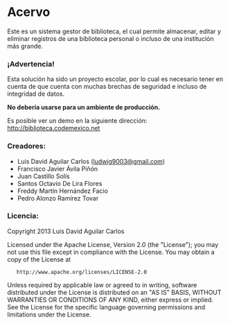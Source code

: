 # Acervo

Este es un sistema gestor de biblioteca, el cual permite almacenar, editar
y eliminar registros de una biblioteca personal o incluso de una institución
más grande.

### ¡Advertencia!

Esta solución ha sido un proyecto escolar, por lo cual es necesario tener en
cuenta de que cuenta con muchas brechas de seguridad e incluso de integridad
de datos.

**No debería usarse para un ambiente de producción.**

Es posible ver un demo en la siguiente dirección:
http://biblioteca.codemexico.net

### Creadores:

*   Luis David Aguilar Carlos (ludwig9003@gmail.com)
*   Francisco Javier Ávila Piñón
*   Juan Castillo Solís
*   Santos Octavio De Lira Flores
*   Freddy Martín Hernández Facio
*   Pedro Alonzo Ramírez Tovar

### Licencia:

Copyright 2013 Luis David Aguilar Carlos

   Licensed under the Apache License, Version 2.0 (the "License");
   you may not use this file except in compliance with the License.
   You may obtain a copy of the License at

       http://www.apache.org/licenses/LICENSE-2.0

   Unless required by applicable law or agreed to in writing, software
   distributed under the License is distributed on an "AS IS" BASIS,
   WITHOUT WARRANTIES OR CONDITIONS OF ANY KIND, either express or implied.
   See the License for the specific language governing permissions and
   limitations under the License.
